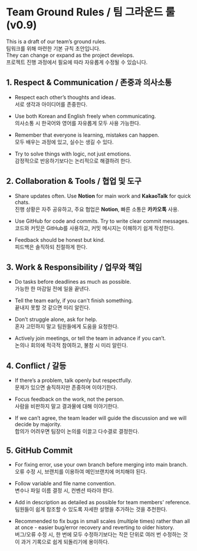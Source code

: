 # Team Ground Rules / 팀 그라운드 룰 (v0.9)

This is a draft of our team’s ground rules.  
팀워크를 위해 마련한 기본 규칙 초안입니다.  
They can change or expand as the project develops.  
프로젝트 진행 과정에서 필요에 따라 자유롭게 수정될 수 있습니다.  

## 1. Respect & Communication / 존중과 의사소통
- Respect each other’s thoughts and ideas.  
  서로 생각과 아이디어를 존중한다.  

- Use both Korean and English freely when communicating.  
  의사소통 시 한국어와 영어를 자유롭게 모두 사용 가능한다.  

- Remember that everyone is learning, mistakes can happen.  
  모두 배우는 과정에 있고, 실수는 생길 수 있다.  

- Try to solve things with logic, not just emotions.  
  감정적으로 반응하기보다는 논리적으로 해결하려 한다.  

## 2. Collaboration & Tools / 협업 및 도구
- Share updates often. Use **Notion** for main work and **KakaoTalk** for quick chats.  
  진행 상황은 자주 공유하고, 주요 협업은 **Notion**, 빠른 소통은 **카카오톡** 사용.  

- Use GitHub for code and commits. Try to write clear commit messages.  
  코드와 커밋은 GitHub를 사용하고, 커밋 메시지는 이해하기 쉽게 작성한다.  

- Feedback should be honest but kind.  
  피드백은 솔직하되 친절하게 한다.  

## 3. Work & Responsibility / 업무와 책임
- Do tasks before deadlines as much as possible.  
  가능한 한 마감일 전에 일을 끝낸다.  

- Tell the team early, if you can't finish something.  
  끝내지 못할 것 같으면 미리 알린다.  

- Don’t struggle alone, ask for help.  
  혼자 고민하지 말고 팀원들에게 도움을 요청한다.  

- Actively join meetings, or tell the team in advance if you can’t.  
  논의나 회의에 적극적 참여하고, 불참 시 미리 알린다.  

## 4. Conflict / 갈등
- If there’s a problem, talk openly but respectfully.  
  문제가 있으면 솔직하지만 존중하며 이야기한다.  

- Focus feedback on the work, not the person.  
  사람을 비판하지 말고 결과물에 대해 이야기한다.  

- If we can’t agree, the team leader will guide the discussion and we will decide by majority.  
  합의가 어려우면 팀장이 논의를 이끌고 다수결로 결정한다.

## 5. GitHub Commit
- For fixing error, use your own branch before merging into main branch.  
  오류 수정 시, 브랜치를 이용하여 메인브랜치에 머치해야 된다.  

- Follow variable and file name convention.  
  변수나 파일 이름 결정 시, 컨벤션 따라야 한다.  

- Add in description as detailed as possible for team members' reference.  
  팀원들이 쉽게 참조할 수 있도록 자세한 설명을 추가하는 것을 추천한다.

- Recommended to fix bugs in small scales (multiple times) rather than all at once - easier bug/error recovery and reverting to older history.  
  버그/오류 수정 시, 한 번에 모두 수정하기보다는 작은 단위로 여러 번 수정하는 것이 과거 기록으로 쉽게 되돌리기에 용이하다.
